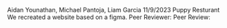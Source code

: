 Aidan Younathan, Michael Pantoja, Liam Garcia
11/9/2023
Puppy Resturant
We recreated a website based on a figma.
Peer Reviewer:
Peer Review:
